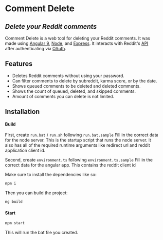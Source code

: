 # Comment Delete
## _Delete your Reddit comments_

Comment Delete is a web tool for deleting your Reddit comments.
 It was made using [Angular 9](https://angular.io),
  [Node](https://nodejs.org), and
   [Express](https://expressjs.com).
    It interacts with Reddit's [API](https://www.reddit.com/dev/api/oauth)
     after authenticating via [OAuth](https://github.com/reddit-archive/reddit/wiki/OAuth2). 
   
## Features

- Deletes Reddit comments without using your password.
- Can filter comments to delete by subreddit, karma score, or by the date.
- Shows queued comments to be deleted and deleted comments.
- Shows the count of queued, deleted, and skipped comments.
- Amount of comments you can delete is not limited.

## Installation
#### Build

First, create `run.bat` / `run.sh` following `run.bat.sample` 
Fill in the correct data for the node server. This is the startup script that runs the node server.
It also has all of the required runtime arguments like redirect url and reddit application client id.

Second, create `environment.ts` following `environment.ts.sample`
Fill in the correct data for the angular app. This contains the reddit client id

Make sure to install the dependencies like so:
 ```sh
 npm i
 ```
Then you can build the project:
 ```sh
 ng build
 ```

#### Start

 ```sh
 npm start
 ```
This will run the bat file you created.


